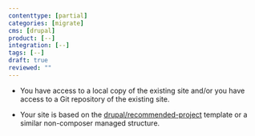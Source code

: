 ```yaml
---
contenttype: [partial]
categories: [migrate]
cms: [drupal]
product: [--]
integration: [--]
tags: [--]
draft: true
reviewed: ""
---
```


- You have access to a local copy of the existing site and/or you have access to a Git repository of the existing site.

- Your site is based on the [drupal/recommended-project]() template or a similar non-composer managed structure.
